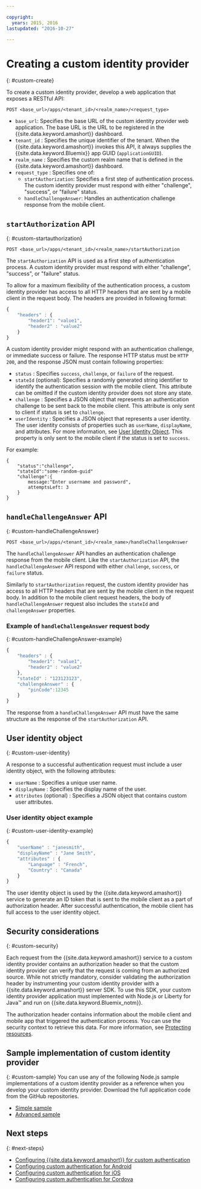 ```yaml
---

copyright:
  years: 2015, 2016
lastupdated: "2016-10-27"

---
```


# Creating a custom identity provider
{: #custom-create}


To create a custom identity provider, develop a web application that exposes a RESTful API:

`POST <base_url>/apps/<tenant_id>/<realm_name>/<request_type>`

* `base_url`: Specifies the base URL of the custom identity provider web application. The base URL is the URL to be registered in the {{site.data.keyword.amashort}} dashboard.
* `tenant_id` : Specifies the unique identifier of the tenant. When the {{site.data.keyword.amashort}} invokes this API, it always supplies the {{site.data.keyword.Bluemix}} app GUID (`applicationGUID`).
* `realm_name` : Specifies the custom realm name that is defined in the {{site.data.keyword.amashort}} dashboard.
* `request_type` : Specifies one of:
	* `startAuthorization`: Specifies a first step of authentication process. The custom identity provider must respond with either "challenge", "success", or "failure" status.
	* `handleChallengeAnswer`: Handles an authentication challenge response from the mobile client.

## `startAuthorization` API
{: #custom-startauthorization}

`POST <base_url>/apps/<tenant_id>/<realm_name>/startAuthorization`

The `startAuthorization` API is used as a first step of authentication process. A custom identity provider must respond with either "challenge", "success", or "failure" status.

To allow for a maximum flexibility of the authentication process, a custom identity provider has access to all HTTP headers that are sent by a mobile client in the request body. The headers are provided in following format:

```JavaScript
{
    "headers" : {
    	"header1": "value1",  
    	"header2" : "value2"
    }
}
```

A custom identity provider might respond with an authentication challenge, or immediate success or failure. The response HTTP status must be `HTTP 200`, and the response JSON must contain following properties:

* `status` : Specifies `success`, `challenge`, or `failure` of the request.
* `stateId` (optional): Specifies a randomly generated string identifier to identify the authentication session with the mobile client. This attribute can be omitted if the custom identity provider does not store any state.
* `challenge` : Specifies a JSON object that represents an authentication challenge to be sent back to the mobile client. This attribute is only sent to client if status is set to `challenge`.
* `userIdentity` : Specifies a JSON object that represents a user identity.  The user identity consists of properties such as `userName`, `displayName`, and attributes.  For more information, see [User Identity Object](#custom-user-identity). This property is only sent to the mobile client if the status is set to `success`.

For example:

```
{
	"status":"challenge",
	"stateId":"some-random-guid"
	"challenge":{
		message:"Enter username and password",
		attemptsLeft: 3
	}
}
```

## `handleChallengeAnswer` API
{: #custom-handleChallengeAnswer}

`POST <base_url>/apps/<tenant_id>/<realm_name>/handleChallengeAnswer`

The `handleChallengeAnswer` API handles an authentication challenge response from the mobile client. Like the `startAuthorization` API, the `handleChallengeAnswer` API respond with either `challenge`, `success`, or `failure` status.

Similarly to `startAuthorization` request, the custom identity provider has access to all HTTP headers that are sent by the mobile client in the request body. In addition to the mobile client request headers, the body of `handleChallengeAnswer` request also includes the `stateId` and `challengeAnswer` properties.

### Example of `handleChallengeAnswer` request body
{: #custom-handleChallengeAnswer-example}

```JavaScript
{
    "headers" : {
    	"header1": "value1",  
    	"header2" : "value2"
	},
    "stateId" : "123123123",
    "challengeAnswer" : {
    	"pinCode":12345
 	}
}
```

The response from a `handleChallengeAnswer` API must have the same structure as the response of the `startAuthorization` API.

## User identity object
{: #custom-user-identity}

A response to a successful authentication request must include a user identity object, with the following attributes:
* `userName` : Specifies a unique user name.
* `displayName` : Specifies the display name of the user.
* `attributes` (optional) : Specifies a JSON object that contains custom user attributes.

### User identity object example
{: #custom-user-identity-example}
```JavaScript
{
    "userName" : "janesmith",
    "displayName" : "Jane Smith",
    "attributes" : {
        "Language" : "French",
        "Country" : "Canada"
    }
}
```

The user identity object is used by the {{site.data.keyword.amashort}} service to generate an ID token that is sent to the mobile client as a part of authorization header. After successful authentication, the mobile client has full access to the user identity object.

## Security considerations
{: #custom-security}

Each request from the {{site.data.keyword.amashort}} service to a custom identity provider contains an authorization header so that the custom identity provider can verify that the request is coming from an authorized source. While not strictly mandatory, consider validating the authorization header by instrumenting your custom identity provider with a {{site.data.keyword.amashort}} server SDK. To use this SDK, your custom identity provider application must implemented with Node.js or Liberty for Java&trade; and run on {{site.data.keyword.Bluemix_notm}}.

The authorization header contains information about the mobile client and mobile app that triggered the authentication process. You can use the security context to retrieve this data. For more information, see [Protecting resources](protecting-resources.html).

## Sample implementation of custom identity provider
{: #custom-sample}
You can use any of the following Node.js sample implementations of a custom identity provider as a reference when you develop your custom identity provider. Download the full application code from the GitHub repositories.

* [Simple sample](https://github.com/ibm-bluemix-mobile-services/bms-mca-custom-identity-provider-sample)
* [Advanced sample](https://github.com/ibm-bluemix-mobile-services/bms-mca-custom-identity-provider-with-user-management)

<!---
 ### JSON structure (simple sample)
{: #custom-sample-json}
This implementation assumes that the supplied authentication challenge answer is a JSON object with the following structure:

```
{
 	username: "my.username",
 	password: "my.password"
 }
 ```

### Custom identity provider sample code (simple sample)
{: #custom-sample-code}
```JavaScript
var express = require('express');
var cfenv = require('cfenv');
var log4js = require('log4js');
var jsonParser = require('body-parser').json();

// Using hardcoded user repository
var userRepository = {
	"john.lennon":      { password: "12345", displayName:"John Lennon", dob:"October 9, 1940"},
	"paul.mccartney":   { password: "67890", displayName:"Paul McCartney", dob:"June 18, 1942"},
	"ringo.starr":      { password: "abcde", displayName:"Ringo Starr", dob: "July 7, 1940"},
	"george.harrison":  { password: "fghij", displayName: "George Harrison", dob:"Feburary 25, 1943"}
}

var app = express();
var logger = log4js.getLogger("CustomIdentityProviderApp");
logger.info("Starting up");

app.post('/apps/:tenantId/:realmName/startAuthorization', jsonParser, function(req, res){
	var tenantId = req.params.tenantId;
	var realmName = req.params.realmName;
	var headers = req.body.headers;

	logger.debug("startAuthorization", tenantId, realmName, headers);

	var responseJson = {
		status: "challenge",
		challenge: {
			text: "Enter username and password"
		}
	};

	res.status(200).json(responseJson);
});

app.post('/apps/:tenantId/:realmName/handleChallengeAnswer', jsonParser, function(req, res){
	var tenantId = req.params.tenantId;
	var realmName = req.params.realmName;
	var challengeAnswer = req.body.challengeAnswer;


	logger.debug("handleChallengeAnswer", tenantId, realmName, challengeAnswer);

	var username = req.body.challengeAnswer["username"];
	var password = req.body.challengeAnswer["password"];

	var userObject = userRepository[username];

	var responseJson = { status: "failure" };

	if (userObject && userObject.password == password ){
		logger.debug("Login success for userId ::", username);
		responseJson.status = "success";
		responseJson.userIdentity = {
			userName: username,
			displayName: userObject.displayName,
			attributes: {
				dob: userObject.dob
			}
		}
	} else {
		logger.debug("Login failure for userId ::", username);
	}

	res.status(200).json(responseJson);
});

app.use(function(req, res, next){
	res.status(404).send("This is not the URL you're looking for");
});

var server = app.listen(cfenv.getAppEnv().port, function () {
	var host = server.address().address;
	var port = server.address().port;
	logger.info('Server listening at %s:%s', host, port);
});
```
--->

## Next steps
{: #next-steps}
* [Configuring {{site.data.keyword.amashort}} for custom authentication](custom-auth-config-mca.html)
* [Configuring custom authentication for Android](custom-auth-android.html)
* [Configuring custom authentication for iOS](custom-auth-ios.html)
* [Configuring custom authentication for Cordova](custom-auth-cordova.html)
